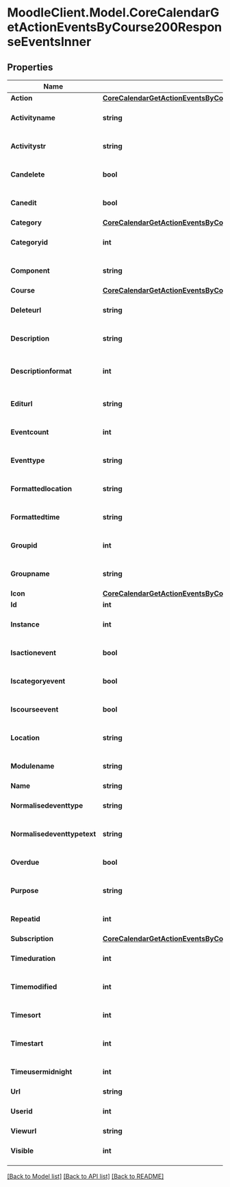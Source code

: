 # MoodleClient.Model.CoreCalendarGetActionEventsByCourse200ResponseEventsInner

## Properties

Name | Type | Description | Notes
------------ | ------------- | ------------- | -------------
**Action** | [**CoreCalendarGetActionEventsByCourse200ResponseEventsInnerAction**](CoreCalendarGetActionEventsByCourse200ResponseEventsInnerAction.md) |  | [optional] 
**Activityname** | **string** | activityname | [optional] [default to "null"]
**Activitystr** | **string** | activitystr | [optional] [default to "null"]
**Candelete** | **bool** | candelete | [optional] [default to null]
**Canedit** | **bool** | canedit | [optional] [default to null]
**Category** | [**CoreCalendarGetActionEventsByCourse200ResponseEventsInnerCategory**](CoreCalendarGetActionEventsByCourse200ResponseEventsInnerCategory.md) |  | [optional] 
**Categoryid** | **int** | categoryid | [optional] [default to null]
**Component** | **string** | component | [optional] [default to "null"]
**Course** | [**CoreCalendarGetActionEventsByCourse200ResponseEventsInnerCourse**](CoreCalendarGetActionEventsByCourse200ResponseEventsInnerCourse.md) |  | [optional] 
**Deleteurl** | **string** | deleteurl | [optional] [default to "null"]
**Description** | **string** | description | [optional] [default to "null"]
**Descriptionformat** | **int** | description format (1 &#x3D; HTML, 0 &#x3D; MOODLE, 2 &#x3D; PLAIN, or 4 &#x3D; MARKDOWN) | [optional] [default to 1]
**Editurl** | **string** | editurl | [optional] [default to "null"]
**Eventcount** | **int** | eventcount | [optional] [default to null]
**Eventtype** | **string** | eventtype | [optional] [default to "null"]
**Formattedlocation** | **string** | formattedlocation | [optional] [default to "null"]
**Formattedtime** | **string** | formattedtime | [optional] [default to "null"]
**Groupid** | **int** | groupid | [optional] [default to null]
**Groupname** | **string** | groupname | [optional] [default to "null"]
**Icon** | [**CoreCalendarGetActionEventsByCourse200ResponseEventsInnerIcon**](CoreCalendarGetActionEventsByCourse200ResponseEventsInnerIcon.md) |  | [optional] 
**Id** | **int** | id | [optional] 
**Instance** | **int** | instance | [optional] [default to null]
**Isactionevent** | **bool** | isactionevent | [optional] [default to null]
**Iscategoryevent** | **bool** | iscategoryevent | [optional] [default to null]
**Iscourseevent** | **bool** | iscourseevent | [optional] [default to null]
**Location** | **string** | location | [optional] [default to "null"]
**Modulename** | **string** | modulename | [optional] [default to "null"]
**Name** | **string** | name | [optional] 
**Normalisedeventtype** | **string** | normalisedeventtype | [optional] [default to "null"]
**Normalisedeventtypetext** | **string** | normalisedeventtypetext | [optional] [default to "null"]
**Overdue** | **bool** | overdue | [optional] [default to false]
**Purpose** | **string** | purpose | [optional] [default to "null"]
**Repeatid** | **int** | repeatid | [optional] [default to null]
**Subscription** | [**CoreCalendarGetActionEventsByCourse200ResponseEventsInnerSubscription**](CoreCalendarGetActionEventsByCourse200ResponseEventsInnerSubscription.md) |  | [optional] 
**Timeduration** | **int** | timeduration | [optional] [default to null]
**Timemodified** | **int** | timemodified | [optional] [default to null]
**Timesort** | **int** | timesort | [optional] [default to null]
**Timestart** | **int** | timestart | [optional] [default to null]
**Timeusermidnight** | **int** | timeusermidnight | [optional] [default to null]
**Url** | **string** | url | [optional] 
**Userid** | **int** | userid | [optional] [default to null]
**Viewurl** | **string** | viewurl | [optional] 
**Visible** | **int** | visible | [optional] [default to null]

[[Back to Model list]](../README.md#documentation-for-models) [[Back to API list]](../README.md#documentation-for-api-endpoints) [[Back to README]](../README.md)

